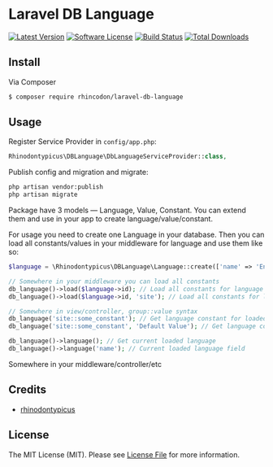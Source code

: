 # Laravel DB Language

[![Latest Version](https://img.shields.io/github/release/Rhincodon/laravel-db-language.svg?style=flat-square)](https://github.com/Rhincodon/laravel-db-language/releases)
[![Software License](https://img.shields.io/badge/license-MIT-brightgreen.svg?style=flat-square)](LICENSE.md)
[![Build Status](https://img.shields.io/travis/Rhincodon/laravel-db-language/master.svg?style=flat-square)](https://travis-ci.org/Rhincodon/laravel-db-language)
[![Total Downloads](https://img.shields.io/packagist/dt/Rhincodon/laravel-db-language.svg?style=flat-square)](https://packagist.org/packages/Rhincodon/laravel-db-language)

## Install

Via Composer

``` bash
$ composer require rhincodon/laravel-db-language
```

## Usage

Register Service Provider in `config/app.php`:

```php
Rhinodontypicus\DBLanguage\DbLanguageServiceProvider::class,
```

Publish config and migration and migrate:

```bash
php artisan vendor:publish
php artisan migrate
```

Package have 3 models — Language, Value, Constant. You can extend them and use in your app to create language/value/constant.

For usage you need to create one Language in your database. Then you can load all constants/values in your middleware for language and use them like so:

```php
$language = \Rhinodontypicus\DBLanguage\Language::create(['name' => 'English']); // Create language

// Somewhere in your middleware you can load all constants
db_language()->load($language->id); // Load all constants for language
db_language()->load($language->id, 'site'); // Load all constants for language from 'site' group

// Somewhere in view/controller, group::value syntax
db_language('site::some_constant'); // Get language constant for loaded language
db_language('site::some_constant', 'Default Value'); // Get language constant with default value. If constant does not exists, value will be created in database for the first time

db_language()->language(); // Get current loaded language
db_language()->language('name'); // Current loaded language field
```
Somewhere in your middleware/controller/etc


## Credits

- [rhinodontypicus](https://github.com/rhincodon)

## License

The MIT License (MIT). Please see [License File](LICENSE.md) for more information.